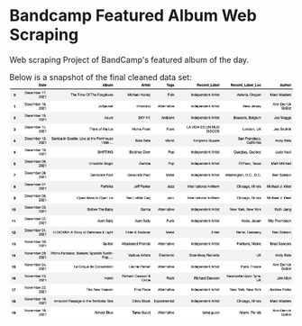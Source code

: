 # Bandcamp Featured Album Web Scraping
Web scraping Project of BandCamp's featured album of the day.


Below is a snapshot of the final cleaned data set:
![](images/Dataset.png)
